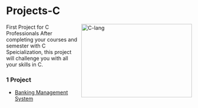 # Projects-C
<p>
<a> <img src="https://raw.githubusercontent.com/gist/patevs/b007a0e98fb216438d4cbf559fac4166/raw/88f20c9d749d756be63f22b09f3c4ac570bc5101/programming.gif" alt="C-lang" height="200" width="300" align="right"> </a>
  <a>First Project for C Professionals</a>
<a>After completing your courses and semester with C Speicialization, this project will challenge you with all your skills in C. </a></p>

### 1 Project 
- [Banking Management System](https://github.com/hmarshmello/Projects-C-/blob/main/bankmanagementsystem.c)
